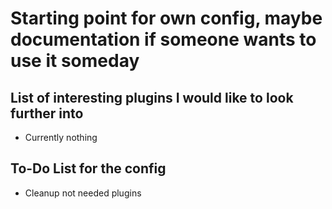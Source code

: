 # Starting point for own config, maybe documentation if someone wants to use it someday

## List of interesting plugins I would like to look further into

- Currently nothing

## To-Do List for the config

- Cleanup not needed plugins


